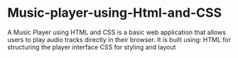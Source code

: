 # Music-player-using-Html-and-CSS
A Music Player using HTML and CSS is a basic web application that allows users to play audio tracks directly in their browser. It is built using:  HTML for structuring the player interface  CSS for styling and layout
